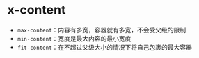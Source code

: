 # x-content

- `max-content`：内容有多宽，容器就有多宽，不会受父级的限制
- `min-content`：宽度是最大内容的最小宽度
- `fit-content`：在不超过父级大小的情况下将自己包裹的最大容器
